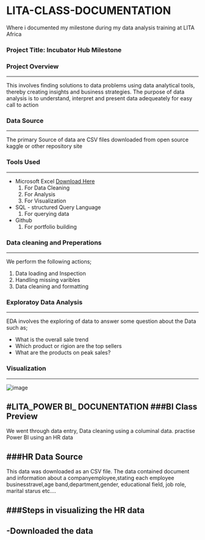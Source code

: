 # LITA-CLASS-DOCUMENTATION
Where i documented my milestone during my data analysis training at LITA Africa

### Project Title: Incubator Hub Milestone

### Project Overview
---
This involves finding solutions to data problems using data analytical tools, thereby creating insights and business strategies. The purpose of data analysis is to understand, interpret and present data adequeately for easy call to action

### Data Source
---
The primary Source of data are CSV files downloaded from open source kaggle  or other repository site

### Tools Used
---
- Microsoft Excel [Download Here](https://www.microsoft.com)
  1. For Data Cleaning
  2. For Analysis
  3. For Visualization
- SQL - structured Query Language
  1. For querying data
- Github
  1. For portfolio building

### Data cleaning and Preperations
---
We perform the following actions;
1. Data loading and Inspection
2. Handling missing varibles
3. Data cleaning and formatting

### Exploratoy Data Analysis
---
EDA involves the exploring of data to answer some question about the Data such as;
- What is the overall sale trend
-  Which product or rigion are the top sellers
- What are the products on peak sales?

### Visualization
---
![image](https://github.com/user-attachments/assets/71c485af-2b82-4bef-a9f7-451a566471c6)

**#LITA_POWER BI_ DOCUNENTATION**
###BI Class Preview
---
We went through data entry, Data cleaning using a columinal data. practise Power BI using an HR data

###HR Data Source
---
This data was  downloaded as an CSV file. The data contained document and information about a companyemployee,stating each employee businesstravel,age band,department,gender, educational field, job role, marital starus etc....

###Steps in visualizing the HR data
---
-Downloaded the data
-
